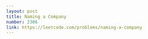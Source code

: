 ```yaml
---
layout: post
title: Naming a Company
number: 2306
link: https://leetcode.com/problems/naming-a-company
---
```

